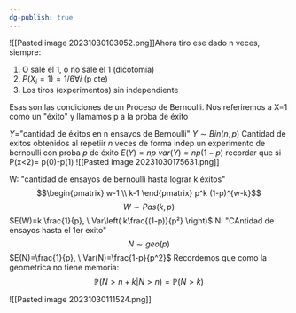 ```yaml
---
dg-publish: true
---
```

![[Pasted image 20231030103052.png]]Ahora tiro ese dado n veces, siempre:
1. O sale el 1, o no sale el 1 (dicotomía)
2. $P(X_i = 1)=1/6 \forall i$ (p cte)
3. Los tiros (experimentos) sin independiente


Esas son las condiciones de un Proceso de Bernoulli. Nos referiremos a X=1 como un "éxito" y llamamos p a la proba de éxito

$Y=$"cantidad de éxitos en n ensayos de Bernoulli"
$Y \sim Bin(n,p)$ Cantidad de exitos obtenidos al repetiir $n$ veces de forma indep un experimento de bernoulli con proba $p$ de éxito
$E(Y)= np$
$var(Y)=np(1-p)$
recordar que si P(x<2)= p(0)-p(1)
![[Pasted image 20231030175631.png]]

W: "cantidad de ensayos de bernoulli hasta lograr k éxitos"
$$\begin{pmatrix}
w-1 \\ k-1
\end{pmatrix} p^k (1-p)^{w-k}$$
$$W \sim Pas(k, p)$$
$E(W)=k \frac{1}{p}, \ Var\left( k\frac{(1-p)}{p²} \right)$
N: "CAntidad de ensayos hasta el 1er exito"
$$N \sim geo(p)$$
$E(N)=\frac{1}{p}, \ Var(N)=\frac{1-p}{p^2}$
Recordemos que como la geometrica no tiene memoria:
$$\mathbb{P}(N>n+k|N>n)=\mathbb{P}(N>k)$$

![[Pasted image 20231030111524.png]]